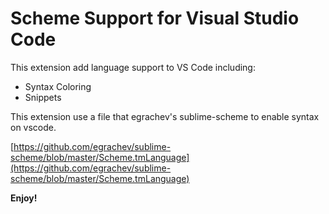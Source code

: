 # Scheme Support for Visual Studio Code

This extension add language support to VS Code including:

* Syntax Coloring
* Snippets

This extension use a file that egrachev's sublime-scheme to enable syntax on vscode.

[https://github.com/egrachev/sublime-scheme/blob/master/Scheme.tmLanguage](https://github.com/egrachev/sublime-scheme/blob/master/Scheme.tmLanguage)

**Enjoy!**
